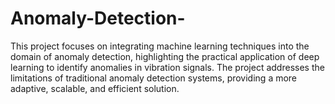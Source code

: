 # Anomaly-Detection-
This project focuses on integrating machine learning techniques into the domain of anomaly detection, highlighting the practical application of deep learning to identify anomalies in vibration signals. The project addresses the limitations of traditional anomaly detection systems, providing a more adaptive, scalable, and efficient solution.
